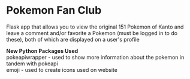 # Pokemon Fan Club
Flask app that allows you to view the original 151 Pokemon of Kanto and leave a comment and/or favorite a Pokemon (must be logged in to do these), both of which are displayed on a user's profile

**New Python Packages Used**  
pokeapiwrapper - used to show more information about the pokemon in tandem with pokeapi  
emoji - used to create icons used on website  
